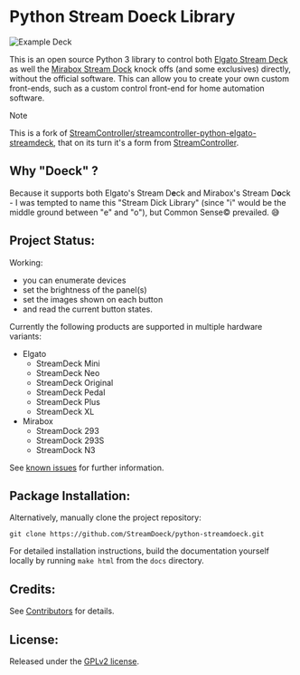 # Python Stream Doeck Library

![Example Deck](ExampleDeck.jpg)

This is an open source Python 3 library to control both [Elgato Stream Deck](https://www.elgato.com/en/gaming/stream-deck) as well the [Mirabox Stream Dock](https://miraboxbuy.com/collections/stream-dock) knock offs (and some exclusives) directly, without the official software. This can allow you to create your own custom front-ends, such as a custom control front-end for home automation software.

> [!NOTE]  
> This is a fork of [StreamController/streamcontroller-python-elgato-streamdeck](https://github.com/StreamController/streamcontroller-python-elgato-streamdeck), that on its turn it's a form from [StreamController](https://github.com/StreamController/StreamController).

## Why "Doeck" ?

Because it supports both Elgato's Stream D**e**ck and Mirabox's Stream D**o**ck - I was tempted to name this "Stream Dick Library" (since "i" would be the middle ground between "e" and "o"), but Common Sense© prevailed. 😅


## Project Status:

Working:

* you can enumerate devices
* set the brightness of the panel(s)
* set the images shown on each button
* and read the current button states.

Currently the following products are supported in multiple hardware variants:

* Elgato
	+ StreamDeck Mini
	+ StreamDeck Neo
	+ StreamDeck Original
	+ StreamDeck Pedal
	+ StreamDeck Plus
	+ StreamDeck XL
* Mirabox
	+ StreamDock 293
	+ StreamDock 293S
	+ StreamDock N3

See [known issues](./KNOWN_ISSUES.md) for further information.


## Package Installation:

<!-- Install the library via pip:

```
pip install streamdeck
```
-->

Alternatively, manually clone the project repository:

```
git clone https://github.com/StreamDoeck/python-streamdoeck.git
```

For detailed installation instructions, build the documentation yourself locally by running `make html` from the `docs` directory.


## Credits:

See [Contributors](./CONTRIBUTORS.md) for details.


## License:

Released under the [GPLv2 license](./LICENSE).
